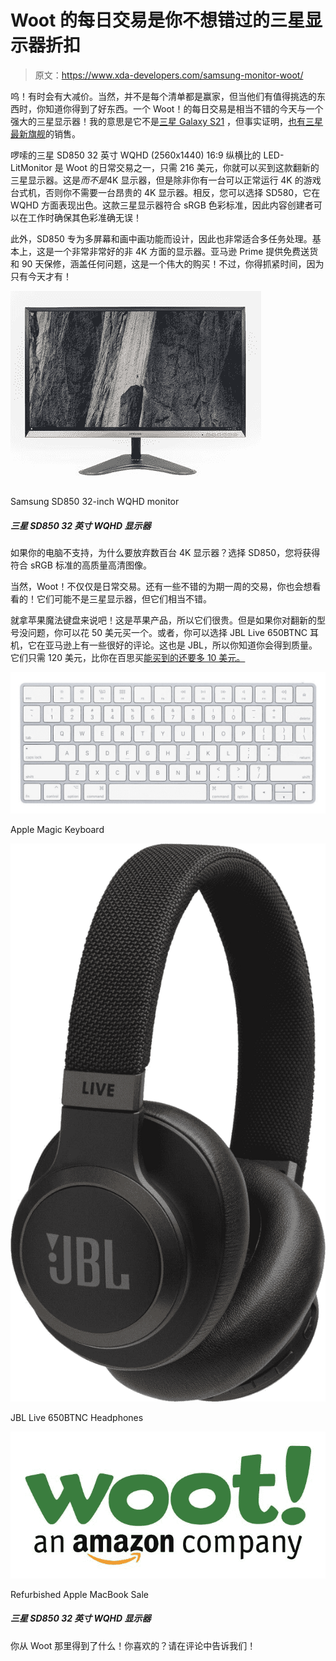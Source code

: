 # Woot 的每日交易是你不想错过的三星显示器折扣

> 原文：<https://www.xda-developers.com/samsung-monitor-woot/>

呜！有时会有大减价。当然，并不是每个清单都是赢家，但当他们有值得挑选的东西时，你知道你得到了好东西。一个 Woot！的每日交易是相当不错的今天与一个强大的三星显示器！我的意思是它不是[三星 Galaxy S21](https://www.xda-developers.com/samsung-galaxy-s21/) ，但事实证明，[也有三星最新旗舰](https://www.xda-developers.com/samsung-galazy-s21-flat-deal/)的销售。

啰嗦的三星 SD850 32 英寸 WQHD (2560x1440) 16:9 纵横比的 LED-LitMonitor 是 Woot 的日常交易之一，只需 216 美元，你就可以买到这款翻新的三星显示器。这是*而不是*4K 显示器，但是除非你有一台可以正常运行 4K 的游戏台式机，否则你不需要一台昂贵的 4K 显示器。相反，您可以选择 SD580，它在 WQHD 方面表现出色。这款三星显示器符合 sRGB 色彩标准，因此内容创建者可以在工作时确保其色彩准确无误！

此外，SD850 专为多屏幕和画中画功能而设计，因此也非常适合多任务处理。基本上，这是一个非常非常好的非 4K 方面的显示器。亚马逊 Prime 提供免费送货和 90 天保修，涵盖任何问题，这是一个伟大的购买！不过，你得抓紧时间，因为只有今天才有！

 <picture>![Why drop hundreds for 4K monitors if your computer doesn't support it? grab the SD850 instead, and you'll get quality HD picture with sRGB compliance.](img/cd6ce3d48e5810c91eb1d518ca14d533.png)</picture> 

Samsung SD850 32-inch WQHD monitor

##### 三星 SD850 32 英寸 WQHD 显示器

如果你的电脑不支持，为什么要放弃数百台 4K 显示器？选择 SD850，您将获得符合 sRGB 标准的高质量高清图像。

当然，Woot！不仅仅是日常交易。还有一些不错的为期一周的交易，你也会想看看的！它们可能不是三星显示器，但它们相当不错。

就拿苹果魔法键盘来说吧！这是苹果产品，所以它们很贵。但是如果你对翻新的型号没问题，你可以花 50 美元买一个。或者，你可以选择 JBL Live 650BTNC 耳机，它在亚马逊上有一些很好的评论。这也是 JBL，所以你知道你会得到质量。它们只需 120 美元，比你在百思买[能买到的还要多 10 美元。](https://shop-links.co/1733044493429677497?u1=7a1b1c8b-9b24-4e98-9183-6b41b98b1a0c)

 <picture>![](img/7816b43430b53874690ff133be888edc.png)</picture> 

Apple Magic Keyboard

 <picture>![](img/1235847690846be3bac6e92275689452.png)</picture> 

JBL Live 650BTNC Headphones

 <picture>![Today only, save on refurbished Apple MacBooks! Find what you need without spending and arm and a leg.](img/e7603f0b0293d02d7d8bdc3c76c4792c.png)</picture> 

Refurbished Apple MacBook Sale

##### 三星 SD850 32 英寸 WQHD 显示器

你从 Woot 那里得到了什么！你喜欢的？请在评论中告诉我们！